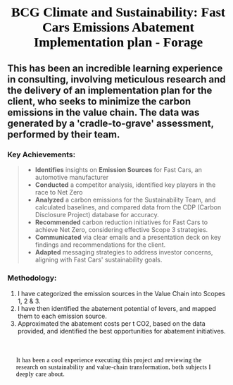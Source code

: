 
 
#  <div><p style="text-align:center;font-family:Verdana; color:black; font-size:30px;">BCG Climate and Sustainability: Fast Cars Emissions Abatement Implementation plan - Forage </p></div>

## This has been an incredible learning experience in consulting, involving meticulous research and the delivery of an implementation plan for the client, who seeks to minimize the carbon emissions in the value chain. The data was generated by a 'cradle-to-grave' assessment, performed by their team.
 
### Key Achievements:
>- **Identifies** insights on **Emission Sources** for Fast Cars, an automotive manufacturer
>- **Conducted** a competitor analysis, identified key players in the race to Net Zero
>- **Analyzed** a carbon emissions for the Sustainability Team, and calculated baselines, and compared data from the CDP (Carbon Disclosure Project) database for accuracy.
>- **Recommended** carbon reduction initiatives for Fast Cars to achieve Net Zero, considering effective Scope 3 strategies.
>- **Communicated** via clear emails and a presentation deck on key findings and recommendations for the client.
>- **Adapted** messaging strategies to address investor concerns, aligning with Fast Cars' sustainability goals.


### Methodology: 
1.	I have categorized the emission sources in the Value Chain into Scopes 1, 2 & 3.
2.	I have then identified the abatement potential of levers, and mapped them to each emission source.
3.	Approximated the abatement costs per t CO2, based on the data provided, and identified the best opportunities for abatement initiatives.


   


<div style="color:white;
           display:fill;
           border-radius:5px;
           font-size:100%;
           font-family:Verdana;
           letter-spacing:0.45px">

<p style="padding: 20px;
              color:black;">
    📌<br>It has been a cool experience executing this project and reviewing the research on sustainability and value-chain transformation, both subjects I deeply care about. 
    </p>
</div>
